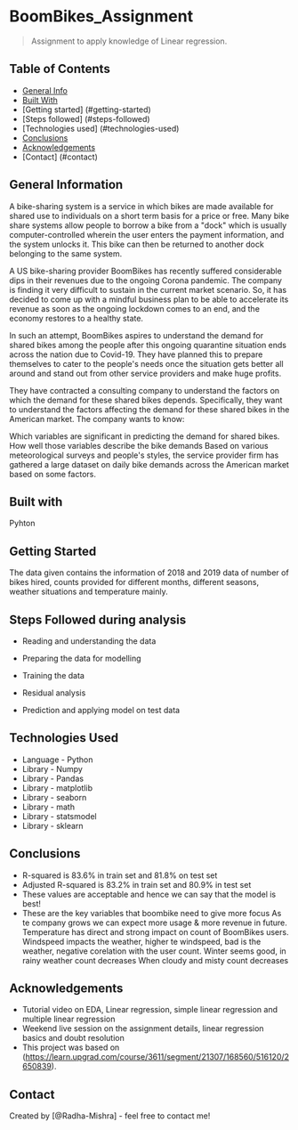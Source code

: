 # BoomBikes_Assignment
> Assignment to apply knowledge of Linear regression.


## Table of Contents
* [General Info](#general-information)
* [Built With](#built-with)
* [Getting started] (#getting-started)
* [Steps followed] (#steps-followed)
* [Technologies used] (#technologies-used)
* [Conclusions](#conclusions)
* [Acknowledgements](#acknowledgements)
* [Contact] (#contact)

## General Information
A bike-sharing system is a service in which bikes are made available for shared use to individuals on a short term basis for a price or free. Many bike share systems allow people to borrow a bike from a "dock" which is usually computer-controlled wherein the user enters the payment information, and the system unlocks it. This bike can then be returned to another dock belonging to the same system.

A US bike-sharing provider BoomBikes has recently suffered considerable dips in their revenues due to the ongoing Corona pandemic. The company is finding it very difficult to sustain in the current market scenario. So, it has decided to come up with a mindful business plan to be able to accelerate its revenue as soon as the ongoing lockdown comes to an end, and the economy restores to a healthy state.

In such an attempt, BoomBikes aspires to understand the demand for shared bikes among the people after this ongoing quarantine situation ends across the nation due to Covid-19. They have planned this to prepare themselves to cater to the people's needs once the situation gets better all around and stand out from other service providers and make huge profits.

They have contracted a consulting company to understand the factors on which the demand for these shared bikes depends. Specifically, they want to understand the factors affecting the demand for these shared bikes in the American market. The company wants to know:

Which variables are significant in predicting the demand for shared bikes.
How well those variables describe the bike demands
Based on various meteorological surveys and people's styles, the service provider firm has gathered a large dataset on daily bike demands across the American market based on some factors.

## Built with
Pyhton

## Getting Started
The data given contains the information of 2018 and 2019 data of number of bikes hired, counts provided for different months, different seasons, weather situations and temperature mainly.

## Steps Followed during analysis
* Reading and understanding the data

* Preparing the data for modelling

* Training the data

* Residual analysis

* Prediction and applying model on test data

## Technologies Used
- Language - Python
- Library - Numpy
- Library - Pandas
- Library - matplotlib
- Library - seaborn
- Library - math
- Library - statsmodel
- Library - sklearn

## Conclusions
- R-squared is 83.6% in train set and 81.8% on test set
- Adjusted R-squared is 83.2% in train set and 80.9% in test set
- These values are acceptable and hence we can say that the model is best!
- These are the key variables that boombike need to give more focus
As te company grows we can expect more usage & more revenue in future.
Temperature has direct and strong impact on count of BoomBikes users.
Windspeed impacts the weather, higher te windspeed, bad is the weather, negative corelation with the user count.
Winter seems good, in rainy weather count decreases
When cloudy and misty count decreases

## Acknowledgements
- Tutorial video on EDA, Linear regression, simple linear regression and multiple linear regression
- Weekend live session on the assignment details, linear regression basics and doubt resolution
- This project was based on (https://learn.upgrad.com/course/3611/segment/21307/168560/516120/2650839).


## Contact
Created by [@Radha-Mishra] - feel free to contact me!
